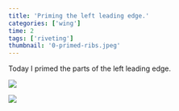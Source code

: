 ```yaml
---
title: 'Priming the left leading edge.'
categories: ['wing']
time: 2
tags: ['riveting']
thumbnail: '0-primed-ribs.jpeg'
---
```


Today I primed the parts of the left leading edge. 

<!-- more -->

![](./0-primed-ribs.jpeg)

![](./1-primed-skin.jpeg)